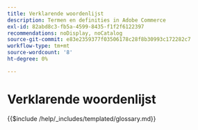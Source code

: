 ```yaml
---
title: Verklarende woordenlijst
description: Termen en definities in Adobe Commerce
exl-id: 82abd8c3-fb5a-4599-8435-f1f2f6122397
recommendations: noDisplay, noCatalog
source-git-commit: e83e2359377f03506178c28f8b30993c172282c7
workflow-type: tm+mt
source-wordcount: '8'
ht-degree: 0%

---
```


# Verklarende woordenlijst

{{$include /help/_includes/templated/glossary.md}}
